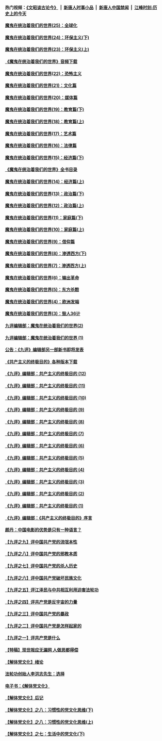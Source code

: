 #### 热门视频：[《文昭谈古论今》](https://github.com/gfw-breaker/wenzhao/blob/master/README.md?t=10311833) &nbsp;|&nbsp; [新唐人时事小品](https://github.com/gfw-breaker/ntdtv-comedy/blob/master/README.md?t=10311833) &nbsp;|&nbsp; [新唐人中国禁闻](https://github.com/gfw-breaker/ntdtv-news/blob/master/README.md?t=10311833) &nbsp;|&nbsp; [江峰时刻:历史上的今天](https://github.com/gfw-breaker/today-in-history/blob/master/README.md?t=10311833) 

#### [魔鬼在统治着我们的世界(25)：全球化](../pages/nsc422/n10788205.md?t=10311833) 

#### [魔鬼在统治着我们的世界(24)：环保主义(下)](../pages/nsc422/n10695307.md?t=10311833) 

#### [魔鬼在统治着我们的世界(23)：环保主义(上)](../pages/nsc422/n10688613.md?t=10311833) 

#### [《魔鬼在统治着我们的世界》音频下载](../pages/nsc422/n10635553.md?t=10311833) 

#### [魔鬼在统治着我们的世界(22)：恐怖主义](../pages/nsc422/n10614727.md?t=10311833) 

#### [魔鬼在统治着我们的世界(21)：文化篇](../pages/nsc422/n10597706.md?t=10311833) 

#### [魔鬼在统治着我们的世界(20)：媒体篇](../pages/nsc422/n10586579.md?t=10311833) 

#### [魔鬼在统治着我们的世界(19)：教育篇(下)](../pages/nsc422/n10564808.md?t=10311833) 

#### [魔鬼在统治着我们的世界(18)：教育篇(上)](../pages/nsc422/n10526970.md?t=10311833) 

#### [魔鬼在统治着我们的世界(17)：艺术篇](../pages/nsc422/n10499093.md?t=10311833) 

#### [魔鬼在统治着我们的世界(16)：法律篇](../pages/nsc422/n10485969.md?t=10311833) 

#### [魔鬼在统治着我们的世界(15)：经济篇(下)](../pages/nsc422/n10469975.md?t=10311833) 

#### [《魔鬼在统治着我们的世界》全书目录](../pages/nsc422/n10464261.md?t=10311833) 

#### [魔鬼在统治着我们的世界(14)：经济篇(上)](../pages/nsc422/n10457370.md?t=10311833) 

#### [魔鬼在统治着我们的世界(13)：政治篇(下)](../pages/nsc422/n10448270.md?t=10311833) 

#### [魔鬼在统治着我们的世界(12)：政治篇(上)](../pages/nsc422/n10444576.md?t=10311833) 

#### [魔鬼在统治着我们的世界(11)：家庭篇(下)](../pages/nsc422/n10440961.md?t=10311833) 

#### [魔鬼在统治着我们的世界(10)：家庭篇(上)](../pages/nsc422/n10435448.md?t=10311833) 

#### [魔鬼在统治着我们的世界(9)：信仰篇](../pages/nsc422/n10432159.md?t=10311833) 

#### [魔鬼在统治着我们的世界(8)：渗透西方(下)](../pages/nsc422/n10429603.md?t=10311833) 

#### [魔鬼在统治着我们的世界(7)：渗透西方(上)](../pages/nsc422/n10426013.md?t=10311833) 

#### [魔鬼在统治着我们的世界(6)：输出革命](../pages/nsc422/n10421536.md?t=10311833) 

#### [魔鬼在统治着我们的世界(5)：东方杀戮](../pages/nsc422/n10417707.md?t=10311833) 

#### [魔鬼在统治着我们的世界(4)：欧洲发端](../pages/nsc422/n10414890.md?t=10311833) 

#### [魔鬼在统治着我们的世界(3)：毁人36计](../pages/nsc422/n10411583.md?t=10311833) 

#### [九评编辑部：魔鬼在统治着我们的世界(2)](../pages/nsc422/n10410036.md?t=10311833) 

#### [九评编辑部：魔鬼在统治着我们的世界 (1)](../pages/nsc422/n10406825.md?t=10311833) 

#### [公告：《九评》编辑部另一部新书即将发表](../pages/nsc422/n10405104.md?t=10311833) 

#### [《共产主义的终极目的》各种版本下载](../pages/nsc422/n10022138.md?t=10311833) 

#### [《九评》编辑部：共产主义的终极目的 (12)](../pages/nsc422/n9933272.md?t=10311833) 

#### [《九评》编辑部：共产主义的终极目的 (11)](../pages/nsc422/n9924973.md?t=10311833) 

#### [《九评》编辑部：共产主义的终极目的 (10)](../pages/nsc422/n9920883.md?t=10311833) 

#### [《九评》编辑部：共产主义的终极目的 (9)](../pages/nsc422/n9916363.md?t=10311833) 

#### [《九评》编辑部：共产主义的终极目的 (8)](../pages/nsc422/n9912488.md?t=10311833) 

#### [《九评》编辑部：共产主义的终极目的 (7)](../pages/nsc422/n9901176.md?t=10311833) 

#### [《九评》编辑部：共产主义的终极目的 (6)](../pages/nsc422/n9899359.md?t=10311833) 

#### [《九评》编辑部：共产主义的终极目的 (5)](../pages/nsc422/n9893174.md?t=10311833) 

#### [《九评》编辑部：共产主义的终极目的 (4)](../pages/nsc422/n9891246.md?t=10311833) 

#### [《九评》编辑部：共产主义的终极目的 (3)](../pages/nsc422/n9879879.md?t=10311833) 

#### [《九评》编辑部：共产主义的终极目的 (2)](../pages/nsc422/n9876205.md?t=10311833) 

#### [《九评》编辑部：共产主义的终极目的 (1)](../pages/nsc422/n9865857.md?t=10311833) 

#### [《九评》编辑部：《共产主义的终极目的》序言](../pages/nsc422/n9862666.md?t=10311833) 

#### [颜丹：中国电影的优势是只有一种语言？](../pages/nsc422/n9583062.md?t=10311833) 

#### [【九评之九】评中国共产党的流氓本性](../pages/nsc422/n737542.md?t=10311833) 

#### [【九评之八】评中国共产党的邪教本质](../pages/nsc422/n735942.md?t=10311833) 

#### [【九评之七】评中国共产党的杀人历史](../pages/nsc422/n733806.md?t=10311833) 

#### [【九评之六】评中国共产党破坏民族文化](../pages/nsc422/n731667.md?t=10311833) 

#### [【九评之五】评江泽民与中共相互利用迫害法轮功](../pages/nsc422/n730058.md?t=10311833) 

#### [【九评之四】评共产党是反宇宙的力量](../pages/nsc422/n727814.md?t=10311833) 

#### [【九评之三】评中国共产党的暴政](../pages/nsc422/n725597.md?t=10311833) 

#### [【九评之二】评中国共产党是怎样起家的](../pages/nsc422/n723946.md?t=10311833) 

#### [【九评之一】评共产党是什么](../pages/nsc422/n722529.md?t=10311833) 

#### [【特稿】现世报应无漏网 人做恶都得偿](../pages/nsc422/n4215167.md?t=10311833) 

#### [【解体党文化】绪论](../pages/nsc422/n1449356.md?t=10311833) 

#### [法轮功创始人李洪志先生：选择](../pages/nsc422/n3580738.md?t=10311833) 

#### [电子书：《解体党文化》](../pages/nsc422/n1573484.md?t=10311833) 

#### [【解体党文化】后记](../pages/nsc422/n1531999.md?t=10311833) 

#### [【解体党文化】之八：习惯性的党文化思维(下)](../pages/nsc422/n1526477.md?t=10311833) 

#### [【解体党文化】之八：习惯性的党文化思维(上)](../pages/nsc422/n1520631.md?t=10311833) 

#### [【解体党文化】之七：生活中的党文化(下)](../pages/nsc422/n1513446.md?t=10311833) 

